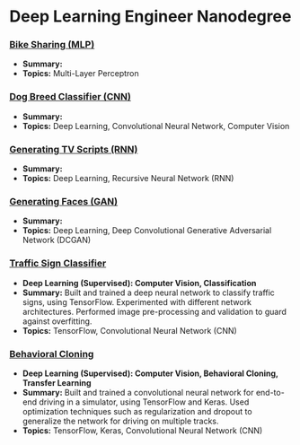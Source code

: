 # Deep Learning Engineer Nanodegree
 
### [Bike Sharing (MLP)](https://github.com/jquickgh/bike-sharing-mlp)
 - **Summary:** 
 - **Topics:** Multi-Layer Perceptron 

### [Dog Breed Classifier (CNN)](https://github.com/jquickgh/dog-breed-classifier-cnn)
 - **Summary:** 
 - **Topics:** Deep Learning, Convolutional Neural Network, Computer Vision
 
### [Generating TV Scripts (RNN)](https://github.com/jquickgh/generating-tv-scripts-RNN)
 - **Summary:** 
 - **Topics:** Deep Learning, Recursive Neural Network (RNN)
 
### [Generating Faces (GAN)](generate-face-gan)
 - **Summary:** 
 - **Topics:** Deep Learning, Deep Convolutional Generative Adversarial Network (DCGAN)
 
 
 
 
 
### [Traffic Sign Classifier](traffic-sign-classifier)
 - **Deep Learning (Supervised): Computer Vision, Classification**
 - **Summary:** Built and trained a deep neural network to classify traffic signs, using TensorFlow. Experimented with different network architectures. Performed image pre-processing and validation to guard against overfitting.
 - **Topics:** TensorFlow, Convolutional Neural Network (CNN)
 
### [Behavioral Cloning](behavioral-cloning)
 - **Deep Learning (Supervised): Computer Vision, Behavioral Cloning, Transfer Learning**
 - **Summary:** Built and trained a convolutional neural network for end-to-end driving in a simulator, using TensorFlow and Keras. Used optimization techniques such as regularization and dropout to generalize the network for driving on multiple tracks.
 - **Topics:** TensorFlow, Keras, Convolutional Neural Network (CNN)


 

 


